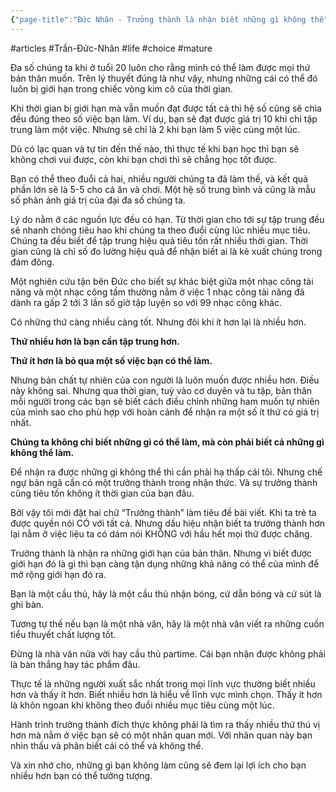 ```yaml
---
{"page-title":"Đức Nhân - Trưởng thành là nhận biết những gì không thể","url":"https://www.facebook.com/ducnhan89/posts/pfbid0uTTikUDCeKAHf73yFhma6oaXiCFXkJM9FPFYsMVwWmB4hQmsQLdEHR3CFTT69JPJl","telegraph_page_url":"https://telegra.ph/Đức-Nhân---Trưởng-thành-là-nhận-biết-những-gì-không-thể-08-09","telegraph_page_path":"Đức-Nhân---Trưởng-thành-là-nhận-biết-những-gì-không-thể-08-09","dg-publish":true,"permalink":"/articals/tran-duc-nhan/khac/truong-thanh-la-nhan-biet-nhung-gi-khong-the/","dgPassFrontmatter":true}
---
```


#articles #Trần-Đức-Nhân #life #choice #mature

Đa số chúng ta khi ở tuổi 20 luôn cho rằng mình có thể làm được mọi thứ bản thân muốn. Trên lý thuyết đúng là như vậy, nhưng những cái có thể đó luôn bị giới hạn trong chiếc vòng kim cô của thời gian.

Khi thời gian bị giới hạn mà vẫn muốn đạt được tất cả thì hệ số cũng sẽ chia đều đúng theo số việc bạn làm. Ví dụ, bạn sẽ đạt được giá trị 10 khi chỉ tập trung làm một việc. Nhưng sẽ chỉ là 2 khi bạn làm 5 việc cùng một lúc.

Dù có lạc quan và tự tin đến thế nào, thì thực tế khi bạn học thì bạn sẽ không chơi vui được, còn khi bạn chơi thì sẽ chẳng học tốt được.

Bạn có thể theo đuổi cả hai, nhiều người chúng ta đã làm thế, và kết quả phần lớn sẽ là 5-5 cho cả ăn và chơi. Một hệ số trung bình và cũng là mẫu số phản ảnh giá trị của đại đa số chúng ta.

Lý do nằm ở các nguồn lực đều có hạn. Từ thời gian cho tới sự tập trung đều sẽ nhanh chóng tiêu hao khi chúng ta theo đuổi cùng lúc nhiều mục tiêu. Chúng ta đều biết để tập trung hiệu quả tiêu tốn rất nhiều thời gian. Thời gian cũng là chỉ số đo lường hiệu quả để nhận biết ai là kẻ xuất chúng trong đám đông.

Một nghiên cứu tận bên Đức cho biết sự khác biệt giữa một nhạc công tài năng và một nhạc công tầm thường nằm ở việc 1 nhạc công tài năng đã dành ra gấp 2 tới 3 lần số giờ tập luyện so với 99 nhạc công khác.

Có những thứ càng nhiều càng tốt. Nhưng đôi khi ít hơn lại là nhiều hơn.

**Thứ nhiều hơn là bạn cần tập trung hơn.**

**Thứ ít hơn là bỏ qua một số việc bạn có thể làm.**

Nhưng bản chất tự nhiên của con người là luôn muốn được nhiều hơn. Điều này không sai. Nhưng qua thời gian, tuỳ vào cơ duyên và tu tập, bản thân mỗi người trong các bạn sẽ biết cách điều chỉnh những ham muốn tự nhiên của mình sao cho phù hợp với hoàn cảnh để nhận ra một số ít thứ có giá trị nhất.

**Chúng ta không chỉ biết những gì có thể làm, mà còn phải biết cả những gì không thể làm.**

Để nhận ra được những gì không thể thì cần phải hạ thấp cái tôi. Nhưng chế ngự bản ngã cần có một trưởng thành trong nhận thức. Và sự trưởng thành cũng tiêu tốn không ít thời gian của bạn đâu.

Bởi vậy tôi mới đặt hai chữ “Trưởng thành” làm tiêu đề bài viết. Khi ta trẻ ta được quyền nói CÓ với tất cả. Nhưng dấu hiệu nhận biết ta trưởng thành hơn lại nằm ở việc liệu ta có dám nói KHÔNG với hầu hết mọi thứ được chăng.

Trưởng thành là nhận ra những giới hạn của bản thân. Nhưng vì biết được giới hạn đó là gì thì bạn càng tận dụng những khả năng có thể của mình để mở rộng giới hạn đó ra.

Bạn là một cầu thủ, hãy là một cầu thủ nhận bóng, cứ dẫn bóng và cứ sút là ghi bàn.

Tương tự thế nếu bạn là một nhà văn, hãy là một nhà văn viết ra những cuốn tiểu thuyết chất lượng tốt.

Đừng là nhà văn nửa vời hay cầu thủ partime. Cái bạn nhận được không phải là bàn thắng hay tác phẩm đâu.

Thực tế là những người xuất sắc nhất trong mọi lĩnh vực thường biết nhiều hơn và thấy ít hơn. Biết nhiều hơn là hiểu về lĩnh vực mình chọn. Thấy ít hơn là khôn ngoan khi không theo đuổi nhiều mục tiêu cùng một lúc.

Hành trình trưởng thành đích thực không phải là tìm ra thấy nhiều thứ thú vị hơn mà nằm ở việc bạn sẽ có một nhãn quan mới. Với nhãn quan này bạn nhìn thấu và phân biết cái có thể và không thể.

Và xin nhớ cho, những gì bạn không làm cũng sẽ đem lại lợi ích cho bạn nhiều hơn bạn có thể tưởng tượng.
